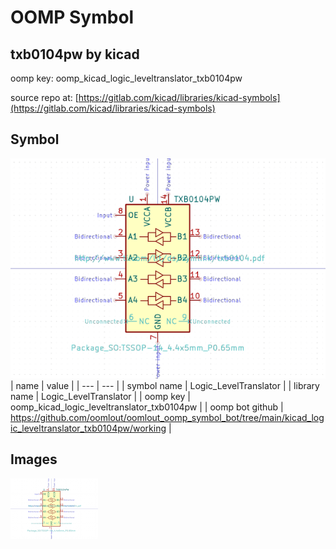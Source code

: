 # OOMP Symbol  
## txb0104pw  by kicad  
  
oomp key: oomp_kicad_logic_leveltranslator_txb0104pw  
  
source repo at: [https://gitlab.com/kicad/libraries/kicad-symbols](https://gitlab.com/kicad/libraries/kicad-symbols)  
## Symbol  
  
[![working.png](working_600.png)](working.png)  
| name | value | 
| --- | --- | 
| symbol name | Logic_LevelTranslator | 
| library name | Logic_LevelTranslator | 
| oomp key | oomp_kicad_logic_leveltranslator_txb0104pw | 
| oomp bot github | https://github.com/oomlout/oomlout_oomp_symbol_bot/tree/main/kicad_logic_leveltranslator_txb0104pw/working | 
## Images  
  
[![working.png](working_140.png)](working.png)  
